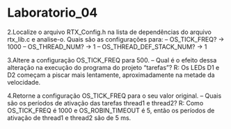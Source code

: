 # Laboratorio_04


2.Localize o arquivo RTX_Config.h na lista de
dependências do arquivo rtx_lib.c e
analise-o. Quais são as configurações para:
– OS_TICK_FREQ? ->    1000
– OS_THREAD_NUM? ->   1
– OS_THREAD_DEF_STACK_NUM? ->   1


3.Altere a configuração OS_TICK_FREQ para
500.
– Qual é o efeito dessa alteração na execução do
programa do projeto “tarefas”?
R: Os LEDs D1 e D2 começam a piscar mais lentamente, aproximadamente na metade da velocidade.


4.Retorne a configuração OS_TICK_FREQ para
o seu valor original.
– Quais são os períodos de ativação das tarefas
thread1 e thread2?
R: Como OS_TICK_FREQ é 1000 e OS_ROBIN_TIMEOUT é 5, então os períodos de ativação de thread1 e thread2 são de 5 ms.

